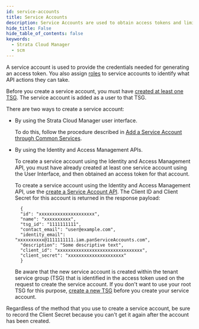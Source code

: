 ```yaml
---
id: service-accounts
title: Service Accounts
description: Service Accounts are used to obtain access tokens and limit access to Strata Cloud Manager APIs.
hide_title: False
hide_table_of_contents: false
keywords:
  - Strata Cloud Manager
  - scm
---
```


A service account is used to provide the credentials needed for generating an access token.
You also assign [roles](/scm/docs/roles-overview) to service accounts to identify what API actions
they can take.

Before you create a service account, you must have
[created at least one TSG](/scm/docs/tenant-service-groups). The service
account is added as a user to that TSG.

There are two ways to create a service account:

- By using the Strata Cloud Manager user interface.

  To do this, follow the procedure described in
  [Add a Service Account through Common Services](https://docs.paloaltonetworks.com/common-services/identity-and-access-access-management/manage-identity-and-access/add-service-accounts).

- By using the Identity and Access Management APIs.

  To create a service account using the Identity and Access Management API, you must have already
  created at least one service account using the User Interface, and then obtained an access token for
  that account.

  To create a service account using the Identity and Access Management API, use the
  [create a Service Account
  API](/scm/api/iam/post-iam-v-1-service-accounts).
  The Client ID and Client Secret for this account is returned in the response payload:

        {
        "id": "xxxxxxxxxxxxxxxxxxxxx",
        "name": "xxxxxxxxxx",
        "tsg_id": "1111111111",
        "contact_email": "user@example.com",
        "identity_email": "xxxxxxxxxx@1111111111.iam.panServiceAccounts.com",
        "description": "Some descriptive text",
        "client_id": "xxxxxxxxxxxxxxxxxxxxxxxxxxxxxxxx",
        "client_secret": "xxxxxxxxxxxxxxxxxxxxx"
        }

  Be aware that the new service account is created within the tenant service group (TSG)
  that is identified in the access token used on the request to create the service
  account. If you don't want to use your root TSG for this purpose,
  [create a new TSG](/scm/api/tenancy/post-tenancy-v-1-tenant-service-groups)
  before you create your service account.

Regardless of the method that you use to create a service account, be sure to record the
Client Secret because you can't get it again after the account has been created.
